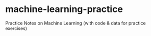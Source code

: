 # machine-learning-practice
Practice Notes on Machine Learning (with code &amp; data for practice exercises)
